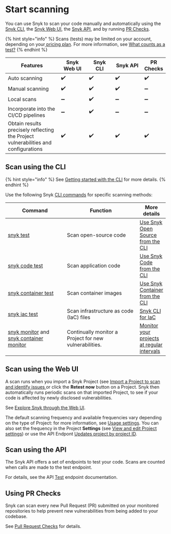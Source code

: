 # Start scanning

You can use Snyk to scan your code manually and automatically using the [Snyk CLI](start-scanning.md#scan-using-the-cli), the [Snyk Web UI](start-scanning.md#scan-using-the-web-ui), the [Snyk API](start-scanning.md#scan-using-the-api), and by running [PR Checks](start-scanning.md#using-pr-checks).

{% hint style="info" %}
Scans (tests) may be limited on your account, depending on your[ pricing plan](../implement-snyk/enterprise-implementation-guide/trial-limitations.md). For more information, see [What counts as a test?](../working-with-snyk/what-counts-as-a-test.md)
{% endhint %}

<table><thead><tr><th width="220">Features</th><th width="126">Snyk Web UI</th><th width="111">Snyk CLI</th><th width="135">Snyk API</th><th>PR Checks</th></tr></thead><tbody><tr><td>Auto scanning</td><td><span data-gb-custom-inline data-tag="emoji" data-code="2714">✔️</span></td><td><span data-gb-custom-inline data-tag="emoji" data-code="2714">✔️</span></td><td><span data-gb-custom-inline data-tag="emoji" data-code="2714">✔️</span></td><td><span data-gb-custom-inline data-tag="emoji" data-code="2714">✔️</span></td></tr><tr><td>Manual scanning</td><td><span data-gb-custom-inline data-tag="emoji" data-code="2714">✔️</span></td><td><span data-gb-custom-inline data-tag="emoji" data-code="2714">✔️</span></td><td><span data-gb-custom-inline data-tag="emoji" data-code="2714">✔️</span></td><td><span data-gb-custom-inline data-tag="emoji" data-code="2796">➖</span></td></tr><tr><td>Local scans</td><td><span data-gb-custom-inline data-tag="emoji" data-code="2796">➖</span></td><td><span data-gb-custom-inline data-tag="emoji" data-code="2714">✔️</span></td><td><span data-gb-custom-inline data-tag="emoji" data-code="2796">➖</span></td><td><span data-gb-custom-inline data-tag="emoji" data-code="2796">➖</span></td></tr><tr><td>Incorporate into the CI/CD pipelines</td><td><span data-gb-custom-inline data-tag="emoji" data-code="2796">➖</span></td><td><span data-gb-custom-inline data-tag="emoji" data-code="2714">✔️</span></td><td><span data-gb-custom-inline data-tag="emoji" data-code="2796">➖</span></td><td><span data-gb-custom-inline data-tag="emoji" data-code="2796">➖</span></td></tr><tr><td>Obtain results precisely reflecting the Project vulnerabilities and configurations</td><td><span data-gb-custom-inline data-tag="emoji" data-code="2714">✔️</span></td><td><span data-gb-custom-inline data-tag="emoji" data-code="2714">✔️</span></td><td><span data-gb-custom-inline data-tag="emoji" data-code="2714">✔️</span></td><td><span data-gb-custom-inline data-tag="emoji" data-code="2714">✔️</span></td></tr></tbody></table>

## Scan using the CLI

{% hint style="info" %}
See [Getting started with the CLI](../snyk-cli/getting-started-with-the-snyk-cli.md) for more details.
{% endhint %}

Use the following Snyk [CLI commands](../snyk-cli/cli-commands-and-options-summary.md) for specific scanning methods:

<table><thead><tr><th width="190">Command</th><th width="236">Function</th><th>More details</th></tr></thead><tbody><tr><td><a href="../snyk-cli/commands/test.md">snyk test</a></td><td>Scan open-source code</td><td><a href="../snyk-cli/scan-and-maintain-projects-using-the-cli/snyk-cli-for-open-source/">Use Snyk Open Source from the CLI</a></td></tr><tr><td><a href="../snyk-cli/commands/code.md">snyk code test</a></td><td>Scan application code</td><td><a href="../snyk-cli/scan-and-maintain-projects-using-the-cli/snyk-cli-for-snyk-code/">Use Snyk Code from the CLI</a></td></tr><tr><td><a href="../snyk-cli/commands/container.md">snyk container test</a></td><td>Scan container images</td><td><a href="../snyk-cli/scan-and-maintain-projects-using-the-cli/snyk-cli-for-snyk-container/">Use Snyk Container from the CLI</a></td></tr><tr><td><a href="../snyk-cli/commands/iac.md">snyk iac test</a></td><td>Scan infrastructure as code (IaC) files</td><td><a href="../snyk-cli/scan-and-maintain-projects-using-the-cli/snyk-cli-for-iac/">Snyk CLI for IaC</a></td></tr><tr><td><a href="../snyk-cli/commands/monitor.md">snyk monitor</a> and <a href="../snyk-cli/commands/container-monitor.md">snyk container monitor</a></td><td>Continually monitor a Project for new vulnerabilities.</td><td><a href="../snyk-cli/scan-and-maintain-projects-using-the-cli/monitor-your-projects-at-regular-intervals.md">Monitor your projects at regular intervals</a></td></tr></tbody></table>

## Scan using the Web UI

A scan runs when you import a Snyk Project (see [Import a Project to scan and identify issues ](../getting-started/#import-a-project-to-scan-and-identify-issues)or click the **Retest now** button on a Project. Snyk then automatically runs periodic scans on that imported Project, to see if your code is affected by newly disclosed vulnerabilities.

See [Explore Snyk through the Web UI](../getting-started/snyk-web-ui.md).

The default scanning frequency and available frequencies vary depending on the type of Project: for more information, see [Usage settings](../snyk-admin/groups-and-organizations/usage-settings.md). You can also set the frequency in the Project **Settings** (see [View and edit Project settings](../snyk-admin/snyk-projects/view-and-edit-project-settings.md)) or use the API Endpont [Updates project by project ID](../snyk-api/reference/projects.md#orgs-org_id-projects-project_id).

## Scan using the API

The Snyk API offers a set of endpoints to test your code. Scans are counted when calls are made to the test endpoint.

For details, see the API [Test](../snyk-api/reference/test-v1.md) endpoint documentation.

## Using PR Checks

Snyk can scan every new Pull Request (PR) submitted on your monitored repositories to help prevent new vulnerabilities from being added to your codebase.

See [Pull Request Checks](pull-requests/pull-request-checks/) for details.
